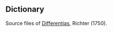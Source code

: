 ## Dictionary

Source files of [Differentias](https://latin-dict.github.io/dictionaries/Richter1750.html), Richter (1750).
